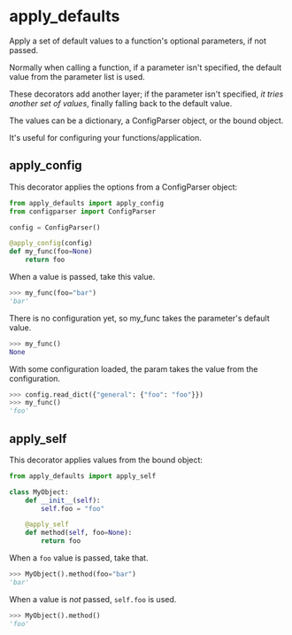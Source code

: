 # apply_defaults

Apply a set of default values to a function's optional parameters, if not
passed.

Normally when calling a function, if a parameter isn't specified, the default
value from the parameter list is used.

These decorators add another layer; if the parameter isn't specified, _it tries
another set of values_, finally falling back to the default value.

The values can be a dictionary, a ConfigParser object, or the bound object.

It's useful for configuring your functions/application.

## apply_config

This decorator applies the options from a ConfigParser object:

```python
from apply_defaults import apply_config
from configparser import ConfigParser

config = ConfigParser()

@apply_config(config)
def my_func(foo=None)
    return foo
```

When a value is passed, take this value.

```python
>>> my_func(foo="bar")
'bar'
```

There is no configuration yet, so my_func takes the parameter's default value.

```python
>>> my_func()
None
```

With some configuration loaded, the param takes the value from the
configuration.

```python
>>> config.read_dict({"general": {"foo": "foo"}})
>>> my_func()
'foo'
```

## apply_self

This decorator applies values from the bound object:

```python
from apply_defaults import apply_self

class MyObject:
    def __init__(self):
        self.foo = "foo"

    @apply_self
    def method(self, foo=None):
        return foo
```

When a `foo` value is passed, take that.

```python
>>> MyObject().method(foo="bar")
'bar'
```

When a value is _not_ passed, `self.foo` is used.

```python
>>> MyObject().method()
'foo'
```

